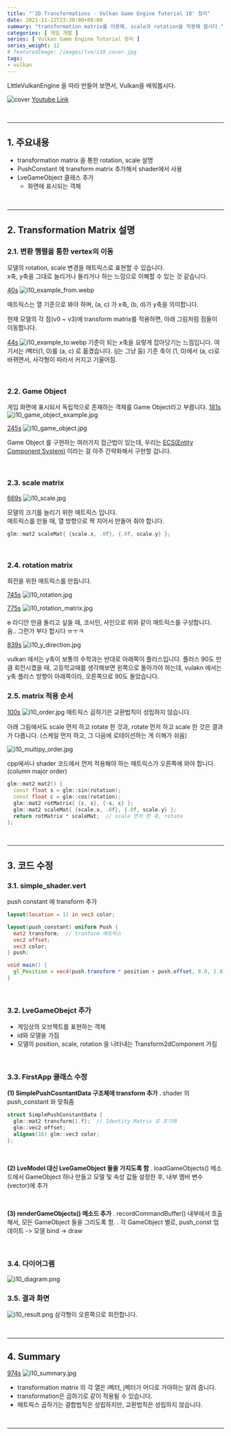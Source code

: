 ```yaml
---
title: "'2D Transformations - Vulkan Game Engine Tutorial 10' 정리"
date: 2021-11-22T23:30:00+09:00
summary: "transformation matrix를 이용해, scale과 rotation을 적용해 봅시다."
categories: [ 게임 개발 ]
series: [ Vulkan Game Engine Tutorial 정리 ]
series_weight: 12
# featuredImage: /images/lve/i10_cover.jpg
tags:
- vulkan
---
```


LittleVulkanEngine 을 따라 만들어 보면서, Vulkan을 배워봅시다.


![cover](/images/lve/i10_cover.jpg)
[Youtube Link](https://youtu.be/gxUcgc88tD4?list=PL8327DO66nu9qYVKLDmdLW_84-yE4auCR)

<br/>

---


## 1. 주요내용

- transformation matrix 을 통한 rotation, scale 설명
- PushConstant 에 transform matrix 추가해서 shader에서 사용
- LveGameObject 클래스 추가
  - 화면에 표시되는 객체

<br/>

---

## 2. Transformation Matrix 설명


### 2.1. 변환 행렬을 통한 vertex의 이동
모델의 rotation, scale 변경을 매트릭스로 표현할 수 있습니다.  
x축, y축을 그대로 늘리거나 돌리거나 하는 느낌으로 이해할 수 있는 것 같습니다.  

[40s](https://youtu.be/gxUcgc88tD4?list=PL8327DO66nu9qYVKLDmdLW_84-yE4auCR&t=40)
![i10_example_from.webp](/images/lve/i10_example_from.webp)

매트릭스는 열 기준으로 봐야 하며, (a, c) 가 x축, (b, d)가 y축을 의미합니다.


현재 모델의 각 점(v0 ~ v3)에 transform matrix를 적용하면, 아래 그림처럼 점들이 이동합니다.


[44s](https://youtu.be/gxUcgc88tD4?list=PL8327DO66nu9qYVKLDmdLW_84-yE4auCR&t=44)
![i10_example_to.webp](/images/lve/i10_example_to.webp)
기준이 되는 x축을 요렇게 잡아당기는 느낌입니다.
여기서는 i벡터(1, 0)를 (a, c) 로 옮겼습니다. (j는 그냥 둠)
기준 축이 (1, 0)에서 (a, c)로 바뀌면서, 사각형이 따라서 커지고 기울어짐.

<br/>

### 2.2. Game Object
게임 화면에 표시되서 독립적으로 존재하는 객체를 Game Object라고 부릅니다.
[181s](https://youtu.be/gxUcgc88tD4?list=PL8327DO66nu9qYVKLDmdLW_84-yE4auCR&t=181)
![i10_game_object_example.jpg](/images/lve/i10_game_object_example.jpg)

[245s](https://youtu.be/gxUcgc88tD4?list=PL8327DO66nu9qYVKLDmdLW_84-yE4auCR&t=245)
![i10_game_object.jpg](/images/lve/i10_game_object.jpg)

Game Object 를 구현하는 여러가지 접근법이 있는데, 우리는 [ECS(Entity Component System)](https://austinmorlan.com/posts/entity_component_system/) 이라는 걸 아주 간략화해서 구현할 겁니다.

<br/>

### 2.3. scale matrix

[669s](https://youtu.be/gxUcgc88tD4?list=PL8327DO66nu9qYVKLDmdLW_84-yE4auCR&t=669)
![i10_scale.jpg](/images/lve/i10_scale.jpg)

모델의 크기를 늘리기 위한 매트릭스 입니다.  
매트릭스를 만들 때, 열 방향으로 짝 지어서 만들어 줘야 합니다.

```scale_matrix.cpp
glm::mat2 scaleMat{ {scale.x, .0f}, {.0f, scale.y} };
```
<br/>

### 2.4. rotation matrix

회전을 위한 매트릭스를 만듭니다.

[745s](https://youtu.be/gxUcgc88tD4?list=PL8327DO66nu9qYVKLDmdLW_84-yE4auCR&t=745)
![i10_rotation.jpg](/images/lve/i10_rotation.jpg)

[775s](https://youtu.be/gxUcgc88tD4?list=PL8327DO66nu9qYVKLDmdLW_84-yE4auCR&t=775)
![i10_rotation_matrix.jpg](/images/lve/i10_rotation_matrix.jpg)

ɵ 라디안 만큼 돌리고 싶을 때, 코사인, 사인으로 위와 같이 매트릭스를 구성합니다.  
움.. 그런가 부다 합시다 ㅠㅜㅋ


[839s](https://youtu.be/gxUcgc88tD4?list=PL8327DO66nu9qYVKLDmdLW_84-yE4auCR&t=839)
![i10_y_direction.jpg](/images/lve/i10_y_direction.jpg)

vulkan 에서는 y축이 보통의 수학과는 반대로 아래쪽이 플러스입니다.
플러스 90도 만큼 회전시켰을 때, 고등학교때를 생각해보면 왼쪽으로 돌아가야 하는데,
vulakn 에서는 y축 플러스 방향이 아래쪽이라, 오른쪽으로 90도 돌았습니다.


### 2.5. matrix 적용 순서

[100s](https://youtu.be/gxUcgc88tD4?list=PL8327DO66nu9qYVKLDmdLW_84-yE4auCR&t=100)
![i10_order.jpg](/images/lve/i10_order.jpg)
매트릭스 곱하기은 교환법칙이 성립하지 않습니다.

아래 그림에서도 scale 먼저 하고 rotate 한 것과, rotate 먼저 하고 scale 한 것은 결과가 다릅니다.
(스케일 먼저 하고, 그 다음에 로테이션하는 게 이해가 쉬움)

![i10_multipy_order.jpg](/images/lve/i10_multipy_order.jpg)

cpp에서나 shader 코드에서 먼저 적용해야 하는 매트릭스가 오른쪽에 와야 합니다. (column major order)

```cpp
glm::mat2 mat2() {
  const float s = glm::sin(rotation);
  const float c = glm::cos(rotation);
  glm::mat2 rotMatrix{ {c, s}, {-s, c} };
  glm::mat2 scaleMat{ {scale.x, .0f}, {.0f, scale.y} };
  return rotMatrix * scaleMat;  // scale 먼저 한 후, rotate
};
```

<br/>

---


## 3. 코드 수정
### 3.1. simple_shader.vert
push constant 에 transform 추가

```glsl
layout(location = 1) in vec3 color;

layout(push_constant) uniform Push {
  mat2 transform;  // tranform 매트릭스
  vec2 offset;
  vec3 color;
} push;

void main() {
  gl_Position = vec4(push.transform * position + push.offset, 0.0, 1.0); // 포지션에 transform 매트릭스 적용
}
```

<br/>

### 3.2. LveGameObejct 추가

- 게임상의 오브젝트를 표현하는 객체  
- id와 모델을 가짐  
- 모델의 position, scale, rotation 을 나타내는 Transform2dComponent 가짐  

<br/>

### 3.3. FirstApp 클래스 수정
**(1) SimplePushCosntantData 구조체에 transform 추가**
. shader 의 push_constant 와 맞춰줌

```cpp
struct SimplePushConstantData {
  glm::mat2 transform{1.f};  // Identity Matrix 로 초기화
  glm::vec2 offset;
  alignas(16) glm::vec3 color;
};
```

<br/>

**(2) LveModel 대신 LveGameObject 들을 가지도록 함**
. loadGameObjects() 메소드에서 GameObject 하나 만들고 모델 및 속성 값들 설정한 후, 내부 멤버 변수(vector)에 추가

<br/>

**(3) renderGameObjects() 메소드 추가**
. recordCommandBuffer() 내부에서 호출해서, 모든 GameObject 들을 그리도록 함.
. 각 GameObject 별로, push_const 업데이트 -> 모델 bind -> draw


<br/>

### 3.4. 다이어그램
![i10_diagram.png](/images/lve/i10_diagram.png)

### 3.5. 결과 화면
![i10_result.png](/images/lve/i10_result.png)
삼각형이 오른쪽으로 회전합니다.

<br/>

---

## 4. Summary

[974s](https://youtu.be/gxUcgc88tD4?list=PL8327DO66nu9qYVKLDmdLW_84-yE4auCR&t=974)
![i10_summary.jpg](/images/lve/i10_summary.jpg)
- transformation matrix 의 각 열은 i벡터, j벡터가 어디로 가야하는 알려 줍니다.
- transformation은 곱하기로 같이 적용될 수 있습니다.
- 매트릭스 곱하기는 결합법칙은 성립하지만, 교환법칙은 성립하지 않습니다.

<br/>

---